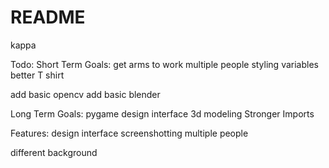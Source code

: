 # README

kappa

Todo:
Short Term Goals:
get arms to work
multiple people
styling variables
better T shirt

add basic opencv
add basic blender

Long Term Goals:
pygame design interface
3d modeling
Stronger Imports

Features:
design interface
screenshotting
multiple people

different background
